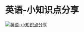 # 英语-小知识点分享

[![英语-小知识点分享](https://cdn.jsdelivr.net/gh/ylsislove/image-home/test/20200803234438.jpg)](https://cdn.jsdelivr.net/gh/ylsislove/image-home/test/20200803234438.jpg)